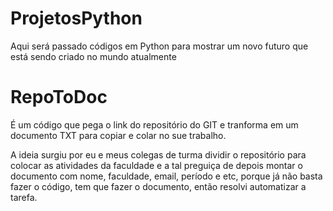 # ProjetosPython
Aqui será passado códigos em Python para mostrar um novo futuro que está sendo criado no mundo atualmente

# RepoToDoc
É um código que pega o link do repositório do GIT e tranforma em um documento TXT para copiar e colar no sue trabalho.

  A ideia surgiu por eu e meus colegas de turma dividir o repositório para colocar as atividades da faculdade e a tal preguiça de depois
  montar o documento com nome, faculdade, email, período e etc, porque já não basta fazer o código, tem que fazer o documento, então
  resolvi automatizar a tarefa.
